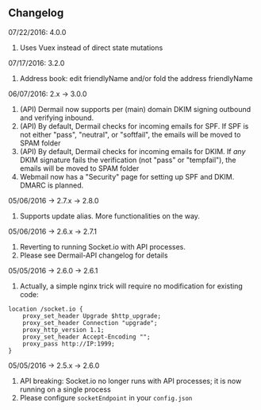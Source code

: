 ## Changelog

07/22/2016: 4.0.0
1. Uses Vuex instead of direct state mutations

07/17/2016: 3.2.0
1. Address book: edit friendlyName and/or fold the address friendlyName

06/07/2016: 2.x -> 3.0.0
1. (API) Dermail now supports per (main) domain DKIM signing outbound and verifying inbound.
2. (API) By default, Dermail checks for incoming emails for SPF. If SPF is not either "pass", "neutral", or "softfail", the emails will be moved to SPAM folder
3. (API) By default, Dermail checks for incoming emails for DKIM. If *any* DKIM signature fails the verification (not "pass" or "tempfail"), the emails will be moved to SPAM folder
4. Webmail now has a "Security" page for setting up SPF and DKIM. DMARC is planned.

05/06/2016 -> 2.7.x -> 2.8.0
1. Supports update alias. More functionalities on the way.

05/06/2016 -> 2.6.x -> 2.7.1
1. Reverting to running Socket.io with API processes.
2. Please see Dermail-API changelog for details

05/05/2016 -> 2.6.0 -> 2.6.1
1. Actually, a simple nginx trick will require no modification for existing code:
```
location /socket.io {
	proxy_set_header Upgrade $http_upgrade;
	proxy_set_header Connection "upgrade";
	proxy_http_version 1.1;
	proxy_set_header Accept-Encoding "";
	proxy_pass http://IP:1999;
}
```

05/05/2016 -> 2.5.x -> 2.6.0
1. API breaking: Socket.io no longer runs with API processes; it is now running on a single process
2. Please configure `socketEndpoint` in your `config.json`

